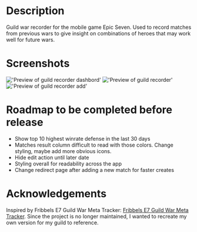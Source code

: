 # Description

Guild war recorder for the mobile game Epic Seven. Used to record matches from previous wars to give insight on combinations of heroes that may work well for future wars. 

# Screenshots

!['Preview of guild recorder dashbord'](https://user-images.githubusercontent.com/61166862/179343024-9e566caa-c9d4-4422-892f-06a26d882f2a.png)
!['Preview of guild recorder'](https://user-images.githubusercontent.com/61166862/179428508-2c23356c-8b4a-45e2-8417-ed88ce58e7fb.png)
!['Preview of guild recorder add'](https://user-images.githubusercontent.com/61166862/179343061-d546d608-4aaa-47dc-be5e-fa08d5853d8e.png)

# Roadmap to be completed before release

* Show top 10 highest winrate defense in the last 30 days
* Matches result column difficult to read with those colors. Change styling, maybe add more obvious icons.
* Hide edit action until later date
* Styling overall for readability across the app
* Change redirect page after adding a new match for faster creates

# Acknowledgements

Inspired by Fribbels E7 Guild War Meta Tracker: [Fribbels E7 Guild War Meta Tracker](https://fribbels.github.io/e7/gw-meta.html). Since the project is no longer maintained, I wanted to recreate my own version for my guild to reference.
